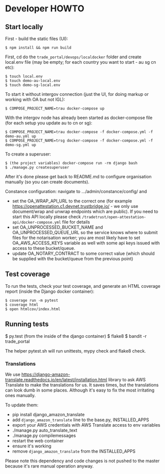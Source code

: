 # Developer HOWTO

## Start locally

First - build the static files (UI):

    $ npm install && npm run build

First, cd do the ``trade_portal/devops/localdocker`` folder and create local.env file (may be empty; for each country you want to start - au sg cn etc):

    $ touch local.env
    $ touch demo-au-local.env
    $ touch demo-sg-local.env

To start it without intergov connection (just the UI, for doing markup or working with OA but not IGL):

    $ COMPOSE_PROJECT_NAME=trau docker-compose up

With the intergov node has already been started as docker-compose file (for each setup you update au to cn or sg):

    $ COMPOSE_PROJECT_NAME=trau docker-compose -f docker-compose.yml -f demo-au.yml up
    $ COMPOSE_PROJECT_NAME=trsg docker-compose -f docker-compose.yml -f demo-sg.yml up

To create a superuser:

    $ (the project variables) docker-compose run -rm django bash
    $ ./manage.py createsuperuser

After it's done please get back to README.md to configure organisation manually (so you can create documents).

Constance configuration: navigate to .../admin/constance/config/ and

* set the OA_WRAP_API_URL to the correct one (for example https://openattestation.c1.devnet.trustbridge.io/ - we only use document/wrap and unwrap endpoints which are public). If you need to start this API locally please check `/tradetrust/open-attestation-api/docker-compose.yml` file for details
* set OA_UNPROCESSED_BUCKET_NAME and OA_UNPROCESSED_QUEUE_URL so the service knows where to submit files for the notarisation worker; you are most likely have to set OA_AWS_ACCESS_KEYS variable as well with some api keys issued with access to these bucket/queue.
* update OA_NOTARY_CONTRACT to some correct value (which should be supplied with the bucket/queue from the previous point)


## Test coverage

To run the tests, check your test coverage, and generate an HTML coverage report (inside the Django docker container):

    $ coverage run -m pytest
    $ coverage html
    $ open htmlcov/index.html


## Running tests

  $ py.test (from the inside of the django container)
  $ flake8
  $ bandit -r trade_portal

The helper pytest.sh will run unittests, mypy check and flake8 check.


### Translations

We use https://django-amazon-translate.readthedocs.io/en/latest/installation.html library
to ask AWS Translate to make the translations for us. It saves times, but the translations
can look dumb in some places. Although it's easy to fix the most irritating ones manually.

To update them:

* pip install django_amazon_translate
* add `django_amazon_translate` line to the base.py, INSTALLED_APPS
* export your AWS credentials with AWS Translate access to env variables
* ./manage.py auto_translate_text
* ./manage.py compilemessages
* restart the web container
* ensure it's working
* remove `django_amazon_translate` from the INSTALLED_APPS

Please note this dependency and code changes is not pushed to the master because
it's rare manual operation anyway.

